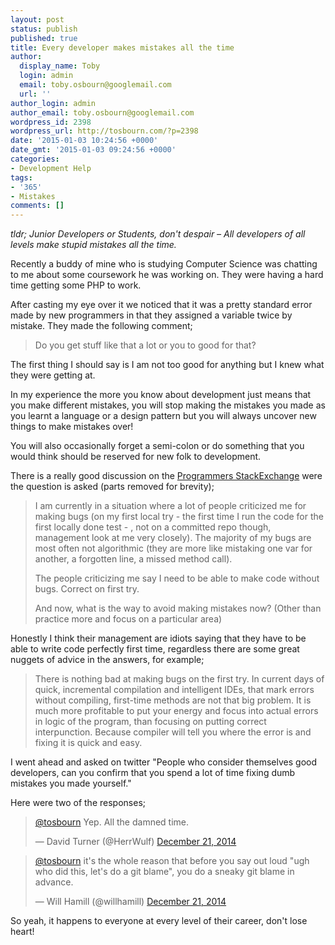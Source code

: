 ```yaml
---
layout: post
status: publish
published: true
title: Every developer makes mistakes all the time
author:
  display_name: Toby
  login: admin
  email: toby.osbourn@googlemail.com
  url: ''
author_login: admin
author_email: toby.osbourn@googlemail.com
wordpress_id: 2398
wordpress_url: http://tosbourn.com/?p=2398
date: '2015-01-03 10:24:56 +0000'
date_gmt: '2015-01-03 09:24:56 +0000'
categories:
- Development Help
tags:
- '365'
- Mistakes
comments: []
---
```

<p><em>tldr; Junior Developers or Students, don't despair – All developers of all levels make stupid mistakes all the time.</em></p>
<p>Recently a buddy of mine who is studying Computer Science was chatting to me about some coursework he was working on. They were having a hard time getting some PHP to work.</p>
<p>After casting my eye over it we noticed that it was a pretty standard error made by new programmers in that they assigned a variable twice by mistake. They made the following comment;</p>
<blockquote><p>Do you get stuff like that a lot or you to good for that?</p></blockquote>
<p>The first thing I should say is I am not too good for anything but I knew what they were getting at.</p>
<p>In my experience the more you know about development just means that you make different mistakes, you will stop making the mistakes you made as you learnt a language or a design pattern but you will always uncover new things to make mistakes over!</p>
<p>You will also occasionally forget a semi-colon or do something that you would think should be reserved for new folk to development.</p>
<p>There is a really good discussion on the <a href="http://programmers.stackexchange.com/questions/246850/how-many-mistakes-does-a-good-software-developer-make">Programmers StackExchange</a> were the question is asked (parts removed for brevity);</p>
<blockquote><p>I am currently in a situation where a lot of people criticized me for making bugs (on my first local try - the first time I run the code for the first locally done test - , not on a committed repo though, management look at me very closely). The majority of my bugs are most often not algorithmic (they are more like mistaking one var for another, a forgotten line, a missed method call).</p>
<p>The people criticizing me say I need to be able to make code without bugs. Correct on first try.</p>
<p>And now, what is the way to avoid making mistakes now? (Other than practice more and focus on a particular area)</p></blockquote>
<p>Honestly I think their management are idiots saying that they have to be able to write code perfectly first time, regardless there are some great nuggets of advice in the answers, for example;</p>
<blockquote><p>There is nothing bad at making bugs on the first try. In current days of quick, incremental compilation and intelligent IDEs, that mark errors without compiling, first-time methods are not that big problem. It is much more profitable to put your energy and focus into actual errors in logic of the program, than focusing on putting correct interpunction. Because compiler will tell you where the error is and fixing it is quick and easy.</p></blockquote>
<p>I went ahead and asked on twitter "People who consider themselves good developers, can you confirm that you spend a lot of time fixing dumb mistakes you made yourself."</p>
<p>Here were two of the responses;</p>
<blockquote class="twitter-tweet" lang="en" data-conversation="none"><p><a href="https://twitter.com/tosbourn">@tosbourn</a> Yep. All the damned time.</p>
<p>— David Turner (@HerrWulf) <a href="https://twitter.com/HerrWulf/status/546786988863803395">December 21, 2014</a></p></blockquote>
<p><script src="//platform.twitter.com/widgets.js" async="" charset="utf-8"></script></p>
<blockquote class="twitter-tweet" lang="en" data-conversation="none"><p><a href="https://twitter.com/tosbourn">@tosbourn</a> it's the whole reason that before you say out loud "ugh who did this, let's do a git blame", you do a sneaky git blame in advance.</p>
<p>— Will Hamill (@willhamill) <a href="https://twitter.com/willhamill/status/546784530557059073">December 21, 2014</a></p></blockquote>
<p>So yeah, it happens to everyone at every level of their career, don't lose heart!</p>
